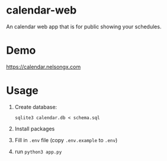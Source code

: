 # calendar-web

An calendar web app that is for public showing your schedules.

# Demo

https://calendar.nelsongx.com

# Usage

1. Create database:

   ```
   sqlite3 calendar.db < schema.sql
   ```
2. Install packages
3. Fill in `.env` file (copy `.env.example` to `.env`)
4. run `python3 app.py`
